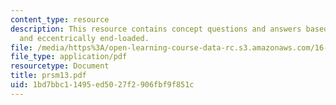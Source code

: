 ```yaml
---
content_type: resource
description: This resource contains concept questions and answers based on clamped-free
  and eccentrically end-loaded.
file: /media/https%3A/open-learning-course-data-rc.s3.amazonaws.com/16-01-unified-engineering-i-ii-iii-iv-fall-2005-spring-2006/1bd7bbc11495ed5027f2906fbf9f851c_prsm13.pdf
file_type: application/pdf
resourcetype: Document
title: prsm13.pdf
uid: 1bd7bbc1-1495-ed50-27f2-906fbf9f851c
---
```


